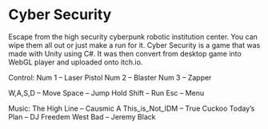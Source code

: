 # Cyber Security 
Escape from the high security cyberpunk robotic institution center. You can wipe them all out or just make a run for it. Cyber Security is a game that was made with Unity using C#. It was then convert from desktop game into WebGL player and uploaded onto itch.io.

Control:
Num 1 – Laser Pistol
Num 2 – Blaster
Num 3 – Zapper

W,A,S,D – Move
Space – Jump
Hold Shift – Run
Esc – Menu

Music:
The High Line – Causmic A
This_is_Not_IDM – True Cuckoo
Today’s Plan – DJ Freedem
West Bad – Jeremy Black
